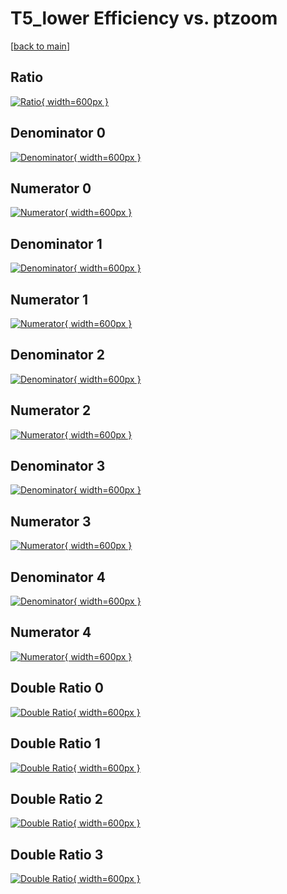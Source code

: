 # T5_lower Efficiency vs. ptzoom

[[back to main](./)]



## Ratio

[![Ratio](../mtv/var/T5_lower_base_321_1_eff_ptzoom.png){ width=600px }](../mtv/var/T5_lower_base_321_1_eff_ptzoom.pdf)

## Denominator 0

[![Denominator](../mtv/den/T5_lower_base_321_1_eff_ptzoom_den0.png){ width=600px }](../mtv/den/T5_lower_base_321_1_eff_ptzoom_den0.pdf)

## Numerator 0

[![Numerator](../mtv/num/T5_lower_base_321_1_eff_ptzoom_num0.png){ width=600px }](../mtv/num/T5_lower_base_321_1_eff_ptzoom_num0.pdf)

## Denominator 1

[![Denominator](../mtv/den/T5_lower_base_321_1_eff_ptzoom_den1.png){ width=600px }](../mtv/den/T5_lower_base_321_1_eff_ptzoom_den1.pdf)

## Numerator 1

[![Numerator](../mtv/num/T5_lower_base_321_1_eff_ptzoom_num1.png){ width=600px }](../mtv/num/T5_lower_base_321_1_eff_ptzoom_num1.pdf)

## Denominator 2

[![Denominator](../mtv/den/T5_lower_base_321_1_eff_ptzoom_den2.png){ width=600px }](../mtv/den/T5_lower_base_321_1_eff_ptzoom_den2.pdf)

## Numerator 2

[![Numerator](../mtv/num/T5_lower_base_321_1_eff_ptzoom_num2.png){ width=600px }](../mtv/num/T5_lower_base_321_1_eff_ptzoom_num2.pdf)

## Denominator 3

[![Denominator](../mtv/den/T5_lower_base_321_1_eff_ptzoom_den3.png){ width=600px }](../mtv/den/T5_lower_base_321_1_eff_ptzoom_den3.pdf)

## Numerator 3

[![Numerator](../mtv/num/T5_lower_base_321_1_eff_ptzoom_num3.png){ width=600px }](../mtv/num/T5_lower_base_321_1_eff_ptzoom_num3.pdf)

## Denominator 4

[![Denominator](../mtv/den/T5_lower_base_321_1_eff_ptzoom_den4.png){ width=600px }](../mtv/den/T5_lower_base_321_1_eff_ptzoom_den4.pdf)

## Numerator 4

[![Numerator](../mtv/num/T5_lower_base_321_1_eff_ptzoom_num4.png){ width=600px }](../mtv/num/T5_lower_base_321_1_eff_ptzoom_num4.pdf)

## Double Ratio 0

[![Double Ratio](../mtv/ratio/T5_lower_base_321_1_eff_ptzoom_ratio0.png){ width=600px }](../mtv/ratio/T5_lower_base_321_1_eff_ptzoom_ratio0.pdf)

## Double Ratio 1

[![Double Ratio](../mtv/ratio/T5_lower_base_321_1_eff_ptzoom_ratio1.png){ width=600px }](../mtv/ratio/T5_lower_base_321_1_eff_ptzoom_ratio1.pdf)

## Double Ratio 2

[![Double Ratio](../mtv/ratio/T5_lower_base_321_1_eff_ptzoom_ratio2.png){ width=600px }](../mtv/ratio/T5_lower_base_321_1_eff_ptzoom_ratio2.pdf)

## Double Ratio 3

[![Double Ratio](../mtv/ratio/T5_lower_base_321_1_eff_ptzoom_ratio3.png){ width=600px }](../mtv/ratio/T5_lower_base_321_1_eff_ptzoom_ratio3.pdf)

